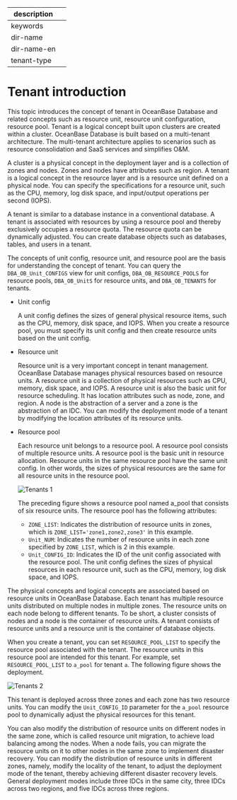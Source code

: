 |description||
|---|---|
|keywords||
|dir-name||
|dir-name-en||
|tenant-type||

# Tenant introduction

This topic introduces the concept of tenant in OceanBase Database and related concepts such as resource unit, resource unit configuration, resource pool. Tenant is a logical concept built upon clusters are created within a cluster. OceanBase Database is built based on a multi-tenant architecture. The multi-tenant architecture applies to scenarios such as resource consolidation and SaaS services and simplifies O&M.

A cluster is a physical concept in the deployment layer and is a collection of zones and nodes. Zones and nodes have attributes such as region. A tenant is a logical concept in the resource layer and is a resource unit defined on a physical node. You can specify the specifications for a resource unit, such as the CPU, memory, log disk space, and input/output operations per second (IOPS).

A tenant is similar to a database instance in a conventional database. A tenant is associated with resources by using a resource pool and thereby exclusively occupies a resource quota. The resource quota can be dynamically adjusted. You can create database objects such as databases, tables, and users in a tenant.

The concepts of unit config, resource unit, and resource pool are the basis for understanding the concept of tenant. You can query the `DBA_OB_Unit_CONFIGS` view for unit configs, `DBA_OB_RESOURCE_POOLS` for resource pools, `DBA_OB_UnitS` for resource units, and `DBA_OB_TENANTS` for tenants.

* Unit config

   A unit config defines the sizes of general physical resource items, such as the CPU, memory, disk space, and IOPS. When you create a resource pool, you must specify its unit config and then create resource units based on the unit config.

* Resource unit

   Resource unit is a very important concept in tenant management. OceanBase Database manages physical resources based on resource units. A resource unit is a collection of physical resources such as CPU, memory, disk space, and IOPS. A resource unit is also the basic unit for resource scheduling. It has location attributes such as node, zone, and region. A node is the abstraction of a server and a zone is the abstraction of an IDC. You can modify the deployment mode of a tenant by modifying the location attributes of its resource units.

* Resource pool

   Each resource unit belongs to a resource pool. A resource pool consists of multiple resource units. A resource pool is the basic unit in resource allocation. Resource units in the same resource pool have the same unit config. In other words, the sizes of physical resources are the same for all resource units in the resource pool.

   ![Tenants 1](https://obbusiness-private.oss-cn-shanghai.aliyuncs.com/doc/img/observer-enterprise/V4.2.1/EN_US/600.manage/200.tenant-management/tentant-introduction-1.png)

   The preceding figure shows a resource pool named a_pool that consists of six resource units. The resource pool has the following attributes:

   * `ZONE_LIST`: Indicates the distribution of resource units in zones, which is `ZONE_LIST='zone1,zone2,zone3'` in this example.
   * `Unit_NUM`: Indicates the number of resource units in each zone specified by `ZONE_LIST`, which is 2 in this example.
   * `Unit_CONFIG_ID`: Indicates the ID of the unit config associated with the resource pool. The unit config defines the sizes of physical resources in each resource unit, such as the CPU, memory, log disk space, and IOPS.

The physical concepts and logical concepts are associated based on resource units in OceanBase Database. Each tenant has multiple resource units distributed on multiple nodes in multiple zones. The resource units on each node belong to different tenants. To be short, a cluster consists of nodes and a node is the container of resource units. A tenant consists of resource units and a resource unit is the container of database objects.

When you create a tenant, you can set `RESOURCE_POOL_LIST` to specify the resource pool associated with the tenant. The resource units in this resource pool are intended for this tenant. For example, set `RESOURCE_POOL_LIST` to `a_pool` for tenant `a`. The following figure shows the deployment.

![Tenants 2](https://obbusiness-private.oss-cn-shanghai.aliyuncs.com/doc/img/observer-enterprise/V4.2.1/EN_US/600.manage/200.tenant-management/tentant-introduction-2.png)

This tenant is deployed across three zones and each zone has two resource units. You can modify the `Unit_CONFIG_ID` parameter for the `a_pool` resource pool to dynamically adjust the physical resources for this tenant.

You can also modify the distribution of resource units on different nodes in the same zone, which is called resource unit migration, to achieve load balancing among the nodes. When a node fails, you can migrate the resource units on it to other nodes in the same zone to implement disaster recovery. You can modify the distribution of resource units in different zones, namely, modify the locality of the tenant, to adjust the deployment mode of the tenant, thereby achieving different disaster recovery levels. General deployment modes include three IDCs in the same city, three IDCs across two regions, and five IDCs across three regions.